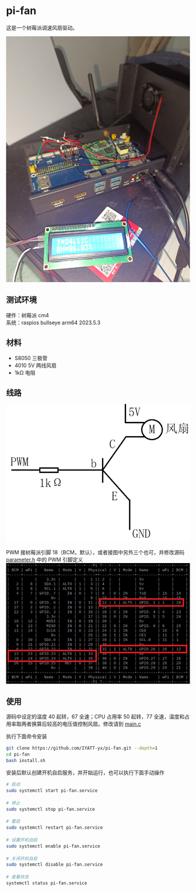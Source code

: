 # pi-fan

这是一个树莓派调速风扇驱动。  

![appearance](README_RESOURCE/appearance.jpg)

## 测试环境

硬件：树莓派 cm4  
系统：raspios bullseye arm64 2023.5.3  

## 材料

* S8050 三极管
* 4010 5V 两线风扇
* 1kΩ 电阻

## 线路

![diagram](README_RESOURCE/diagram.png)

PWM 接树莓派引脚 18（BCM，默认），或者接图中另外三个也可，并修改源码 [parameter.h](parameter.h) 中的 PWM 引脚定义  
![pins](README_RESOURCE/pins.png)

## 使用

源码中设定的温度 40 起转，67 全速；CPU 占用率 50 起转，77 全速，温度和占用率取两者换算后较高的电压值控制风扇。修改请到 [main.c](main.c)  

执行下面命令安装
```bash
git clone https://github.com/IYATT-yx/pi-fan.git --depth=1
cd pi-fan
bash install.sh
```

安装后默认创建开机自启服务，并开始运行，也可以执行下面手动操作
```bash
# 启动
sudo systemctl start pi-fan.service

# 停止
sudo systemctl stop pi-fan.service

# 重启
sudo systemctl restart pi-fan.service

# 设置开机自启
sudo systemctl enable pi-fan.service

# 关闭开机自启
sudo systemctl disable pi-fan.service

# 查看状态
systemctl status pi-fan.service
```
